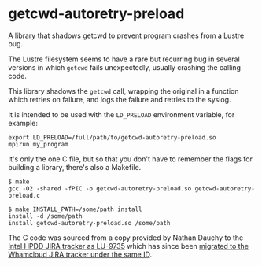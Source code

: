 # getcwd-autoretry-preload
A library that shadows getcwd to prevent program crashes from a Lustre bug.

The Lustre filesystem seems to have a rare but recurring bug in several versions in which `getcwd` fails unexpectedly, usually crashing the calling code.

This library shadows the `getcwd` call, wrapping the original in a function which retries on failure, and logs the failure and retries to the syslog.

It is intended to be used with the `LD_PRELOAD` environment variable, for example:

```
export LD_PRELOAD=/full/path/to/getcwd-autoretry-preload.so
mpirun my_program
```

It's only the one C file, but so that you don't have to remember the flags for building a library, there's also a Makefile.

```
$ make
gcc -O2 -shared -fPIC -o getcwd-autoretry-preload.so getcwd-autoretry-preload.c

$ make INSTALL_PATH=/some/path install
install -d /some/path
install getcwd-autoretry-preload.so /some/path
```

The C code was sourced from a copy provided by Nathan Dauchy to the [Intel HPDD JIRA tracker as LU-9735](<https://jira.hpdd.intel.com/browse/LU-9735>) which has since been [migrated to the Whamcloud JIRA tracker under the same ID](https://jira.whamcloud.com/browse/LU-9735).



